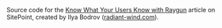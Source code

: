 Source code for the [Know What Your Users Know with Raygun](http://www.sitepoint.com/know-what-your-users-know-with-raygun/) article on
SitePoint,
created by Ilya Bodrov ([radiant-wind.com](http://radiant-wind.com)).


